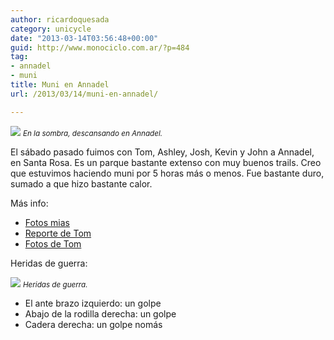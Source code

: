 ```yaml
---
author: ricardoquesada
category: unicycle
date: "2013-03-14T03:56:48+00:00"
guid: http://www.monociclo.com.ar/?p=484
tag:
- annadel
- muni
title: Muni en Annadel
url: /2013/03/14/muni-en-annadel/

---
```


![](https://lh4.googleusercontent.com/-DTNRkQQacA4/UT2CSbRBp8I/AAAAAAAAsSU/_sVfEOfDa18/s640/IMG_2180.JPG)
<small>*En la sombra, descansando en Annadel.*</small>

El sábado pasado fuimos con Tom, Ashley, Josh, Kevin y John a Annadel, en Santa
Rosa. Es un parque bastante extenso con muy buenos trails. Creo que estuvimos
haciendo muni por 5 horas más o menos. Fue bastante duro, sumado a que hizo
bastante calor.

Más info:

- [Fotos mias](https://photos.app.goo.gl/zxzRTnU9V6KdbpKV9)
- [Reporte de Tom](http://berkeleyunicycling.org/2013/03/12/annadel-muni/)
- [Fotos de Tom](http://www.flickr.com/photos/tholub/sets/72157632978337610/)

Heridas de guerra:

![](https://lh4.googleusercontent.com/-Rud5wwg6Kvc/UUFJ6zEz6HI/AAAAAAAAscU/FKlrDvouDYw/s400/heridas-2013-03-09.jpg)
<small>*Heridas de guerra.*</small>

- El ante brazo izquierdo: un golpe
- Abajo de la rodilla derecha: un golpe
- Cadera derecha: un golpe nomás
